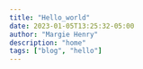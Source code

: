 ```yaml
---
title: "Hello_world"
date: 2023-01-05T13:25:32-05:00
author: "Margie Henry"
description: "home"
tags: ["blog", "hello"]
---
```


